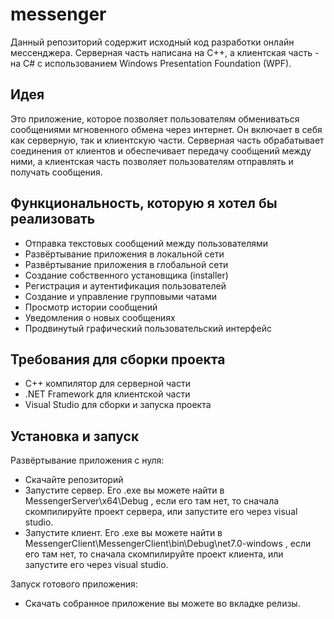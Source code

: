 # messenger
Данный репозиторий содержит исходный код разработки онлайн мессенджера. Серверная часть написана на C++, а клиентская часть - на C# с использованием Windows Presentation Foundation (WPF).

## Идея
Это приложение, которое позволяет пользователям обмениваться сообщениями мгновенного обмена через интернет. Он включает в себя как серверную, так и клиентскую части. Серверная часть обрабатывает соединения от клиентов и обеспечивает передачу сообщений между ними, а клиентская часть позволяет пользователям отправлять и получать сообщения.

## Функциональность, которую я хотел бы реализовать
* Отправка текстовых сообщений между пользователями
* Развёртывание приложения в локальной сети
* Развёртывание приложения в глобальной сети
* Создание собственного установщика (installer)
* Регистрация и аутентификация пользователей
* Создание и управление групповыми чатами
* Просмотр истории сообщений
* Уведомления о новых сообщениях
* Продвинутый графический пользовательский интерфейс

## Требования для сборки проекта
* C++ компилятор для серверной части
* .NET Framework для клиентской части
* Visual Studio для сборки и запуска проекта

## Установка и запуск
Развёртывание приложения c нуля:

* Скачайте репозиторий
* Запустите сервер. Его .exe вы можете найти в MessengerServer\x64\Debug , если его там нет, то сначала скомпилируйте проект сервера, или запустите его через visual studio.
* Запустите клиент. Его .exe вы можете найти в MessengerClient\MessengerClient\bin\Debug\net7.0-windows , если его там нет, то сначала скомпилируйте проект клиента, или запустите его через visual studio.

Запуск готового приложения:
* Скачать собранное приложение вы можете во вкладке релизы.
